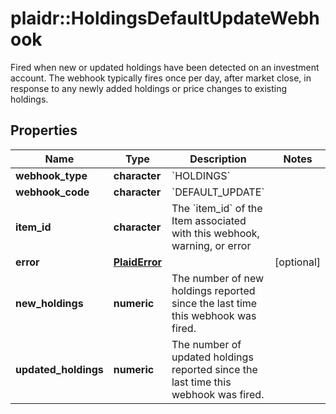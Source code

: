 # plaidr::HoldingsDefaultUpdateWebhook

Fired when new or updated holdings have been detected on an investment account. The webhook typically fires once per day, after market close, in response to any newly added holdings or price changes to existing holdings.

## Properties
Name | Type | Description | Notes
------------ | ------------- | ------------- | -------------
**webhook_type** | **character** | &#x60;HOLDINGS&#x60; | 
**webhook_code** | **character** | &#x60;DEFAULT_UPDATE&#x60; | 
**item_id** | **character** | The &#x60;item_id&#x60; of the Item associated with this webhook, warning, or error | 
**error** | [**PlaidError**](PlaidError.md) |  | [optional] 
**new_holdings** | **numeric** | The number of new holdings reported since the last time this webhook was fired. | 
**updated_holdings** | **numeric** | The number of updated holdings reported since the last time this webhook was fired. | 


